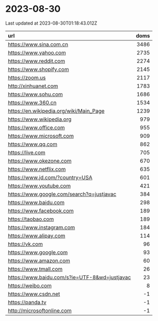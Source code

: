 # 2023-08-30

<!-- BEGIN -->
Last updated at 2023-08-30T01:18:43.012Z

url | doms
:- | -:
https://www.sina.com.cn | 3486
https://www.yahoo.com | 2735
https://www.reddit.com | 2274
https://www.shopify.com | 2145
https://zoom.us | 2117
http://xinhuanet.com | 1783
https://www.sohu.com | 1686
https://www.360.cn | 1534
https://en.wikipedia.org/wiki/Main_Page | 1239
https://www.wikipedia.org | 979
https://www.office.com | 955
https://www.microsoft.com | 909
https://www.qq.com | 862
https://live.com | 705
https://www.okezone.com | 670
https://www.netflix.com | 635
https://www.jd.com/?country=USA | 601
https://www.youtube.com | 421
https://www.google.com/search?q=justjavac | 384
https://www.baidu.com | 298
https://www.facebook.com | 189
https://taobao.com | 189
https://www.instagram.com | 184
https://www.alipay.com | 114
https://vk.com | 96
https://www.google.com | 93
https://www.amazon.com | 60
https://www.tmall.com | 26
https://www.baidu.com/s?ie=UTF-8&wd=justjavac | 23
https://weibo.com | 8
https://www.csdn.net | -1
https://panda.tv | -1
http://microsoftonline.com | -1
<!-- END -->
